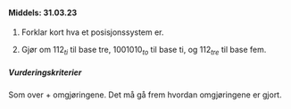 #### Middels:  31.03.23

1. Forklar kort hva et posisjonssystem er.

2. Gjør om $112_{ti}$ til base tre, $1001010_{to}$ til base ti, og $112_{tre}$ til base fem.

##### Vurderingskriterier

Som over + omgjøringene. Det må gå frem hvordan omgjøringene er gjort.

